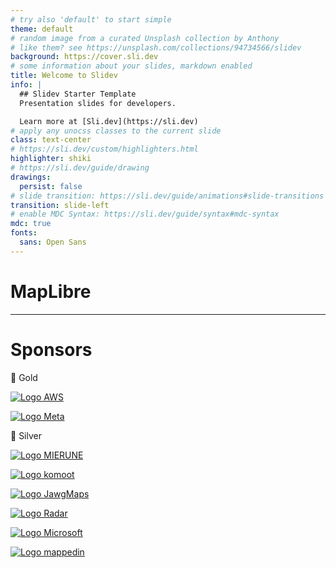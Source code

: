```yaml
---
# try also 'default' to start simple
theme: default
# random image from a curated Unsplash collection by Anthony
# like them? see https://unsplash.com/collections/94734566/slidev
background: https://cover.sli.dev
# some information about your slides, markdown enabled
title: Welcome to Slidev
info: |
  ## Slidev Starter Template
  Presentation slides for developers.

  Learn more at [Sli.dev](https://sli.dev)
# apply any unocss classes to the current slide
class: text-center
# https://sli.dev/custom/highlighters.html
highlighter: shiki
# https://sli.dev/guide/drawing
drawings:
  persist: false
# slide transition: https://sli.dev/guide/animations#slide-transitions
transition: slide-left
# enable MDC Syntax: https://sli.dev/guide/syntax#mdc-syntax
mdc: true
fonts:
  sans: Open Sans
---
```


# MapLibre

---


# Sponsors

<p></p>
<p class="text-center text-black	">🥇 Gold</p>

<div class="flex flex-row h-30 gap-10 justify-center">
  <a href="https://aws.amazon.com/location" style="border: none"><img src="https://maplibre.org/img/aws-logo.svg" alt="Logo AWS" class="h-full"/></a>

  <a href="https://meta.com"><img src="https://maplibre.org/img/meta-logo.svg" alt="Logo Meta" class="h-15" /></a>
</div>

<p class="text-center text-black	">🥈 Silver</p>

<div class="flex flex-row h-10 gap-10 justify-center items-center">

<a href="https://www.mierune.co.jp/?lang=en"><img src="https://maplibre.org/img/mierune-logo.svg" alt="Logo MIERUNE" class="block h-15"/></a>

<a href="https://komoot.com/"><img src="https://maplibre.org/img/komoot-logo.svg" alt="Logo komoot" class="h-13"/></a>

<a href="https://www.jawg.io/"><img src="https://maplibre.org/img/jawgmaps-logo.svg" alt="Logo JawgMaps" class="h-10"/></a>



</div>

<div class="flex flex-row h-10 gap-10 justify-center items-center mt-10">
<a href="https://www.radar.com/" style="border: none"><img src="https://maplibre.org/img/radar-logo.svg" alt="Logo Radar" class="h-10" /></a>

<a href="https://www.microsoft.com/"><img src="https://maplibre.org/img/msft-logo.svg" alt="Logo Microsoft" class="h-10"/></a>

<a href="https://www.mappedin.com/"><img src="https://maplibre.org/img/mappedin-logo.svg" alt="Logo mappedin" class="h-11"/></a>
</div>